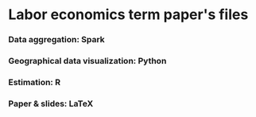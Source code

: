 # Labor economics term paper's files
### Data aggregation: Spark
### Geographical data visualization: Python
### Estimation: R
### Paper & slides: LaTeX
